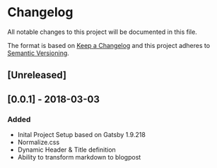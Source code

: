 # Changelog

All notable changes to this project will be documented in this file.

The format is based on [Keep a Changelog](http://keepachangelog.com/en/1.0.0/)
and this project adheres to [Semantic Versioning](http://semver.org/spec/v2.0.0.html).

## [Unreleased]

## [0.0.1] - 2018-03-03

### Added

- Inital Project Setup based on Gatsby 1.9.218
- Normalize.css
- Dynamic Header & Title definition
- Ability to transform markdown to blogpost
